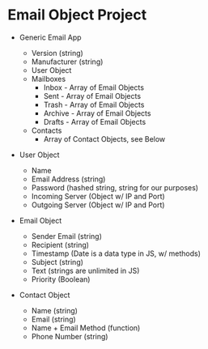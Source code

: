 # Email Object Project

* Generic Email App
  * Version (string)
  * Manufacturer (string)
  * User Object
  * Mailboxes
    * Inbox - Array of Email Objects
    * Sent - Array of Email Objects
    * Trash - Array of Email Objects
    * Archive - Array of Email Objects
    * Drafts - Array of Email Objects
  * Contacts
    * Array of Contact Objects, see Below

* User Object
  * Name
  * Email Address (string)
  * Password (hashed string, string for our purposes)
  * Incoming Server (Object w/ IP and Port)
  * Outgoing Server (Object w/ IP and Port)

* Email Object
  * Sender Email (string)
  * Recipient (string)
  * Timestamp (Date is a data type in JS, w/ methods)
  * Subject (string)
  * Text (strings are unlimited in JS)
  * Priority (Boolean)

* Contact Object
  * Name (string)
  * Email (string)
  * Name + Email Method (function)
  * Phone Number (string)
